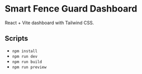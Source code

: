 # Smart Fence Guard Dashboard

React + Vite dashboard with Tailwind CSS.

## Scripts

- `npm install`
- `npm run dev`
- `npm run build`
- `npm run preview`



